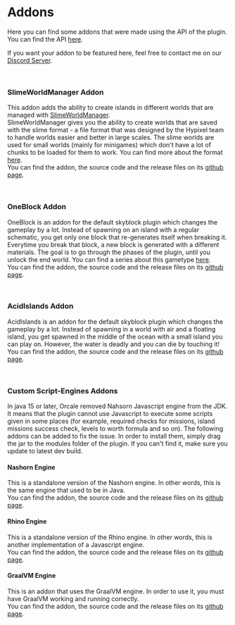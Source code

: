 # Addons
Here you can find some addons that were made using the API of the plugin.<br>
You can find the API [here](https://github.com/OmerBenGera/SuperiorSkyblockAPI).<br>

If you want your addon to be featured here, feel free to contact me on our [Discord Server](https://bg-software.com/discord/).

<br>

### SlimeWorldManager Addon
This addon adds the ability to create islands in different worlds that are managed with [SlimeWorldManager](https://www.spigotmc.org/resources/69974/).<br>
SlimeWorldManager gives you the ability to create worlds that are saved with the slime format - a file format that was designed by the Hypixel team to handle worlds easier and better in large scales. The slime worlds are used for small worlds (mainly for minigames) which don't have a lot of chunks to be loaded for them to work. You can find more about the format [here](https://hypixel.net/threads/2190753/).<br>
You can find the addon, the source code and the release files on its [github page](https://github.com/OmerBenGera/SSB-SlimeWorldManager).<br>

<br>

### OneBlock Addon
OneBlock is an addon for the default skyblock plugin which changes the gameplay by a lot. Instead of spawning on an island with a regular schematic, you get only one block that re-generates itself when breaking it. Everytime you break that block, a new block is generated with a different materials. The goal is to go through the phases of the plugin, until you unlock the end world. You can find a series about this gametype [here](https://www.youtube.com/watch?v=_QihkN7cxas&list=PLXYjxAo4KISIdiqhoLW_f7Y62hYgHagQC).<br>
You can find the addon, the source code and the release files on its [github page](https://github.com/OmerBenGera/SSB-OneBlock).<br>

<br>

### AcidIslands Addon
AcidIslands is an addon for the default skyblock plugin which changes the gameplay by a lot. Instead of spawning in a world with air and a floating island, you get spawned in the middle of the ocean with a small island you can play on. However, the water is deadly and you can die by touching it!<br>
You can find the addon, the source code and the release files on its [github page](https://github.com/OmerBenGera/SSB-AcidIslands).<br>

<br>

### Custom Script-Engines Addons
In java 15 or later, Orcale removed Nahsorn Javascript engine from the JDK. It means that the plugin cannot use Javascript to execute some scripts given in some places (for example, required checks for missions, island missions success check, levels to worth formula and so on). The following addons can be added to fix the issue.
In order to install them, simply drag the jar to the modules folder of the plugin. If you can't find it, make sure you update to latest dev build.<br>

#### Nashorn Engine
This is a standalone version of the Nashorn engine. In other words, this is the same engine that used to be in Java.<br>
You can find the addon, the source code and the release files on its [github page](https://github.com/BG-Software-LLC/SuperiorSkyblock2-NashornEngine).<br>

#### Rhino Engine
This is a standalone version of the Rhino engine. In other words, this is another implementation of a Javascript engine.<br>
You can find the addon, the source code and the release files on its [github page](https://github.com/BG-Software-LLC/SuperiorSkyblock2-RhinoEngine).<br>

#### GraalVM Engine
This is an addon that uses the GraalVM engine. In order to use it, you must have GraalVM working and running correctly.<br>
You can find the addon, the source code and the release files on its [github page](https://github.com/BG-Software-LLC/SuperiorSkyblock2-GraalVMEngine).<br>